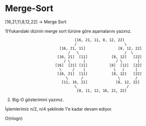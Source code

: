 # Merge-Sort

[16,21,11,8,12,22] -> Merge Sort

1)Yukarıdaki dizinin merge sort türüne göre aşamalarını yazınız.

                                    [16, 21, 11, 8, 12, 22]
                                    /                      \
                             [16, 21, 11]               [8, 12, 22]
                                 /   \                     /  \
                            [16, 21]  [11]           [8, 12]   [22]
                               / \      |              / \       |
                           [16]  [21] [11]          [8]  [12]  [22]
                             \     /    |             \   /     |
                            [16, 21]  [11]           [8, 12]   [22]
                                \      /                \       /
                              [11, 16, 21]             [8, 12, 22]
                                    \                       /
                                     [8, 11, 12, 16, 21, 22]
                                     
2) Big-O gösterimini yazınız.

İşlemlerimiz n/2, n/4 şeklinde 1'e kadar devam ediyor.

O(nlogn)
